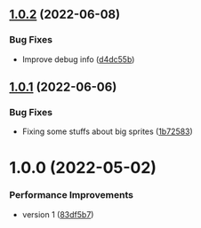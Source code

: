 ## [1.0.2](https://github.com/Prybh/TilemapTools/compare/v1.0.1...v1.0.2) (2022-06-08)


### Bug Fixes

* Improve debug info ([d4dc55b](https://github.com/Prybh/TilemapTools/commit/d4dc55b964cf0398cb4d87445a85d3984917c7d2))

## [1.0.1](https://github.com/Prybh/TilemapTools/compare/v1.0.0...v1.0.1) (2022-06-06)


### Bug Fixes

* Fixing some stuffs about big sprites ([1b72583](https://github.com/Prybh/TilemapTools/commit/1b72583d5f49b1902cca28847d4106629ac0a0c7))

# 1.0.0 (2022-05-02)


### Performance Improvements

* version 1 ([83df5b7](https://github.com/Prybh/TilemapTools/commit/83df5b7b7d0f3e50c43c35874c2ad534a434bf1d))

